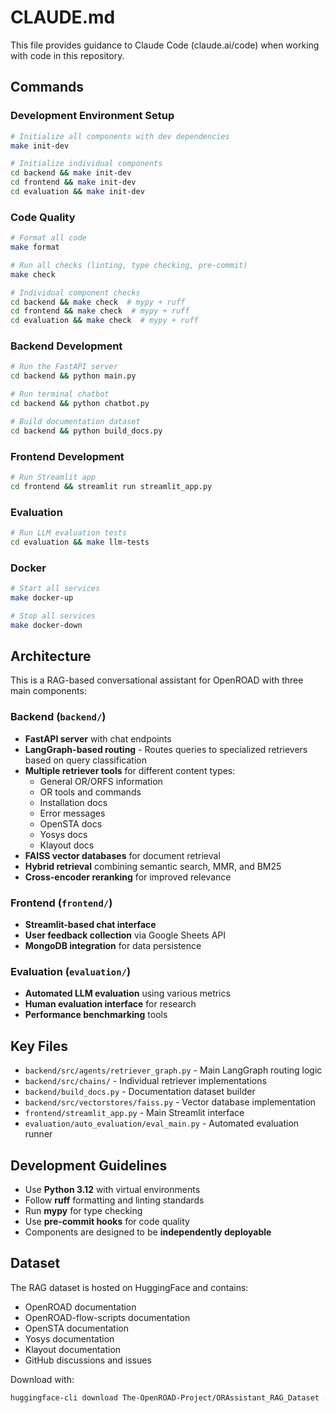 # CLAUDE.md

This file provides guidance to Claude Code (claude.ai/code) when working with code in this repository.

## Commands

### Development Environment Setup
```bash
# Initialize all components with dev dependencies
make init-dev

# Initialize individual components
cd backend && make init-dev
cd frontend && make init-dev
cd evaluation && make init-dev
```

### Code Quality
```bash
# Format all code
make format

# Run all checks (linting, type checking, pre-commit)
make check

# Individual component checks
cd backend && make check  # mypy + ruff
cd frontend && make check  # mypy + ruff  
cd evaluation && make check  # mypy + ruff
```

### Backend Development
```bash
# Run the FastAPI server
cd backend && python main.py

# Run terminal chatbot
cd backend && python chatbot.py

# Build documentation dataset
cd backend && python build_docs.py
```

### Frontend Development
```bash
# Run Streamlit app
cd frontend && streamlit run streamlit_app.py
```

### Evaluation
```bash
# Run LLM evaluation tests
cd evaluation && make llm-tests
```

### Docker
```bash
# Start all services
make docker-up

# Stop all services
make docker-down
```

## Architecture

This is a RAG-based conversational assistant for OpenROAD with three main components:

### Backend (`backend/`)
- **FastAPI server** with chat endpoints
- **LangGraph-based routing** - Routes queries to specialized retrievers based on query classification
- **Multiple retriever tools** for different content types:
  - General OR/ORFS information
  - OR tools and commands  
  - Installation docs
  - Error messages
  - OpenSTA docs
  - Yosys docs
  - Klayout docs
- **FAISS vector databases** for document retrieval
- **Hybrid retrieval** combining semantic search, MMR, and BM25
- **Cross-encoder reranking** for improved relevance

### Frontend (`frontend/`)
- **Streamlit-based chat interface**
- **User feedback collection** via Google Sheets API
- **MongoDB integration** for data persistence

### Evaluation (`evaluation/`)
- **Automated LLM evaluation** using various metrics
- **Human evaluation interface** for research
- **Performance benchmarking** tools

## Key Files

- `backend/src/agents/retriever_graph.py` - Main LangGraph routing logic
- `backend/src/chains/` - Individual retriever implementations
- `backend/build_docs.py` - Documentation dataset builder
- `backend/src/vectorstores/faiss.py` - Vector database implementation
- `frontend/streamlit_app.py` - Main Streamlit interface
- `evaluation/auto_evaluation/eval_main.py` - Automated evaluation runner

## Development Guidelines

- Use **Python 3.12** with virtual environments
- Follow **ruff** formatting and linting standards
- Run **mypy** for type checking
- Use **pre-commit hooks** for code quality
- Components are designed to be **independently deployable**

## Dataset

The RAG dataset is hosted on HuggingFace and contains:
- OpenROAD documentation
- OpenROAD-flow-scripts documentation  
- OpenSTA documentation
- Yosys documentation
- Klayout documentation
- GitHub discussions and issues

Download with:
```bash
huggingface-cli download The-OpenROAD-Project/ORAssistant_RAG_Dataset --repo-type dataset --local-dir data/
```